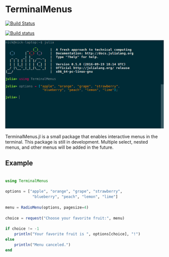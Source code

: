 # TerminalMenus

[![Build Status](https://travis-ci.org/nick-paul/TerminalMenus.jl.svg?branch=master)](https://travis-ci.org/nick-paul/TerminalMenus.jl)

[![Build status](https://ci.appveyor.com/api/projects/status/weaqa64co5boj87g?svg=true)](https://ci.appveyor.com/project/nick-paul/terminalmenus-jl)

![demo.gif](demo.gif)

TerminalMenus.jl is a small package that enables interactive menus in the terminal. This package is still in development. Multiple select, nested menus, and other menus will be added in the future.

## Example

```julia

using TerminalMenus

options = ["apple", "orange", "grape", "strawberry",
            "blueberry", "peach", "lemon", "lime"]

menu = RadioMenu(options, pagesize=4)

choice = request("Choose your favorite fruit:", menu)

if choice != -1
    println("Your favorite fruit is ", options[choice], "!")
else
    println("Menu canceled.")
end

```
